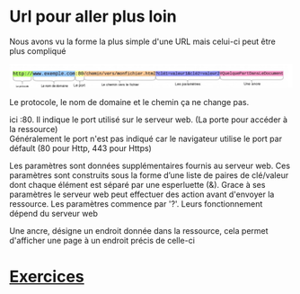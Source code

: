 
# Url pour aller plus loin

Nous avons vu la forme la plus simple d'une URL mais celui-ci peut être plus compliqué

![URL](./Url_plus_loin.JPG)

Le protocole, le nom de domaine et le chemin ça ne change pas.
  
ici :80. Il indique le port utilisé sur le serveur web. (La porte pour accéder à la ressource)  
Généralement le port n'est pas indiqué car le navigateur utilise le port par défault (80 pour Http, 443 pour Https)  
  
Les paramètres sont données supplémentaires fournis au serveur web. Ces paramètres sont construits sous la forme d’une liste de paires de clé/valeur dont chaque élément est séparé par une esperluette (&). Grace à ses paramètres le serveur web peut effectuer des action avant d'envoyer la ressource. Les paramètres commence par '?'. Leurs fonctionnement dépend du serveur web
  
Une ancre, désigne un endroit donnée dans la ressource, cela permet d'afficher une page à un endroit précis de celle-ci  
  
# [Exercices](https://forms.gle/KzZQqJLWw69Z14x89)

